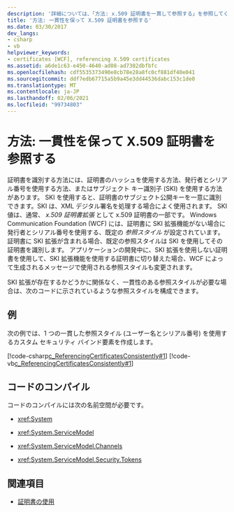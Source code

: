 ```yaml
---
description: '詳細については、「方法: x.509 証明書を一貫して参照する」を参照してください。'
title: '方法: 一貫性を保って X.509 証明書を参照する'
ms.date: 03/30/2017
dev_langs:
- csharp
- vb
helpviewer_keywords:
- certificates [WCF], referencing X.509 certificates
ms.assetid: a6de1c63-e450-4640-ad08-ad7302dbfbfc
ms.openlocfilehash: cdf5535373490e8cb78e28a8fc0cf881df40e041
ms.sourcegitcommit: ddf7edb67715a5b9a45e3dd44536dabc153c1de0
ms.translationtype: MT
ms.contentlocale: ja-JP
ms.lasthandoff: 02/06/2021
ms.locfileid: "99734803"
---
```

# <a name="how-to-consistently-reference-x509-certificates"></a>方法: 一貫性を保って X.509 証明書を参照する

証明書を識別する方法には、証明書のハッシュを使用する方法、発行者とシリアル番号を使用する方法、またはサブジェクト キー識別子 (SKI) を使用する方法があります。 SKI を使用すると、証明書のサブジェクト公開キーを一意に識別できます。SKI は、XML デジタル署名を処理する場合によく使用されます。 SKI 値は、通常、 *x.509 証明書拡張* として x.509 証明書の一部です。 Windows Communication Foundation (WCF) には、証明書に SKI 拡張機能がない場合に発行者とシリアル番号を使用する、既定の *参照スタイル* が設定されています。 証明書に SKI 拡張が含まれる場合、既定の参照スタイルは SKI を使用してその証明書を識別します。 アプリケーションの開発中に、SKI 拡張を使用しない証明書を使用して、SKI 拡張機能を使用する証明書に切り替えた場合、WCF によって生成されるメッセージで使用される参照スタイルも変更されます。  
  
 SKI 拡張が存在するかどうかに関係なく、一貫性のある参照スタイルが必要な場合は、次のコードに示されているような参照スタイルを構成できます。  
  
## <a name="example"></a>例  

 次の例では、1 つの一貫した参照スタイル (ユーザー名とシリアル番号) を使用するカスタム セキュリティ バインド要素を作成します。  
  
 [!code-csharp[c_ReferencingCertificatesConsistently#1](../../../../samples/snippets/csharp/VS_Snippets_CFX/c_referencingcertificatesconsistently/cs/source.cs#1)]
 [!code-vb[c_ReferencingCertificatesConsistently#1](../../../../samples/snippets/visualbasic/VS_Snippets_CFX/c_referencingcertificatesconsistently/vb/source.vb#1)]  
  
## <a name="compiling-the-code"></a>コードのコンパイル  

 コードのコンパイルには次の名前空間が必要です。  
  
- <xref:System>  
  
- <xref:System.ServiceModel>  
  
- <xref:System.ServiceModel.Channels>  
  
- <xref:System.ServiceModel.Security.Tokens>  
  
## <a name="see-also"></a>関連項目

- [証明書の使用](working-with-certificates.md)
